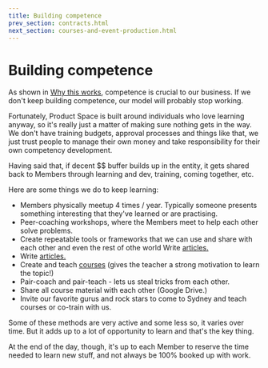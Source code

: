 ```yaml
---
title: Building competence
prev_section: contracts.html
next_section: courses-and-event-production.html
---
```


Building competence
===================

As shown in [Why this works](why-this-works.html), competence is crucial to our business. If we don't keep building competence, our model will probably stop working.

Fortunately, Product Space is built around individuals who love learning anyway, so it's really just a matter of making sure nothing gets in the way. We don't have training budgets, approval processes and things like that, we just trust people to manage their own money and take responsibility for their own competency development. 

Having said that, if decent $$ buffer builds up in the entity, it gets shared back to Members through learning and dev, training, coming together, etc. 

Here are some things we do to keep learning:

-   Members physically meetup 4 times / year. Typically someone presents something interesting that they've learned or are practising.
-   Peer-coaching workshops, where the Members meet to help each other solve problems.
-   Create repeatable tools or frameworks that we can use and share with each other and even the rest of othe world
Write [articles.](https://www.theproductspace.com)
-   Write [articles.](https://www.theproductspace.com)
-   Create and teach [courses](https://www.theproductspace.com) (gives the teacher a strong motivation to learn the topic!)
-   Pair-coach and pair-teach - lets us steal tricks from each other.
-   Share all course material with each other (Google Drive.)
-   Invite our favorite gurus and rock stars to come to Sydney and teach courses or co-train with us.

Some of these methods are very active and some less so, it varies over time. But it adds up to a lot of opportunity to learn and that's the key thing. 

At the end of the day, though, it's up to each Member to reserve the time needed to learn new stuff, and not always be 100% booked up with work.
